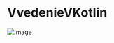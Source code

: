 # VvedenieVKotlin
![image](https://user-images.githubusercontent.com/95270216/221593141-a304903a-a4fe-4bfc-8a60-bf71bd1b340d.png)
